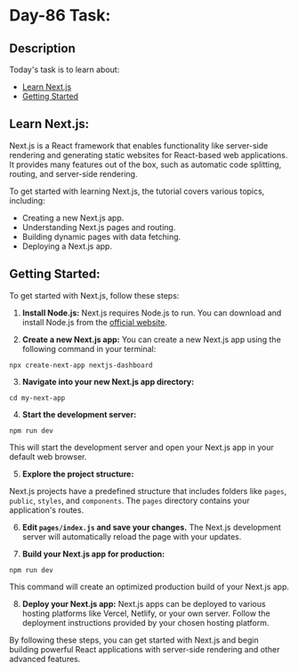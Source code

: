 # Day-86 Task:

## Description
Today's task is to learn about:

- [Learn Next.js](https://nextjs.org/learn/dashboard-app)
- [Getting Started](https://nextjs.org/learn/dashboard-app/getting-started)


## Learn Next.js:
Next.js is a React framework that enables functionality like server-side rendering and generating static websites for React-based web applications. It provides many features out of the box, such as automatic code splitting, routing, and server-side rendering.

To get started with learning Next.js, the tutorial covers various topics, including:

- Creating a new Next.js app.
- Understanding Next.js pages and routing.
- Building dynamic pages with data fetching.
- Deploying a Next.js app.


## Getting Started:
To get started with Next.js, follow these steps:

1. **Install Node.js:** Next.js requires Node.js to run. You can download and install Node.js from the [official website](https://nodejs.org/).

2. **Create a new Next.js app:** You can create a new Next.js app using the following command in your terminal:

```
npx create-next-app nextjs-dashboard
```

3. **Navigate into your new Next.js app directory:**

```
cd my-next-app
```

4. **Start the development server:**
```
npm run dev
```

This will start the development server and open your Next.js app in your default web browser.

5. **Explore the project structure:**

Next.js projects have a predefined structure that includes folders like `pages`, `public`, `styles`, and `components`. The `pages` directory contains your application's routes.

6. **Edit `pages/index.js` and save your changes.** The Next.js development server will automatically reload the page with your updates.

7. **Build your Next.js app for production:**
```
npm run dev
```
This command will create an optimized production build of your Next.js app.

8. **Deploy your Next.js app:** Next.js apps can be deployed to various hosting platforms like Vercel, Netlify, or your own server. Follow the deployment instructions provided by your chosen hosting platform.

By following these steps, you can get started with Next.js and begin building powerful React applications with server-side rendering and other advanced features.